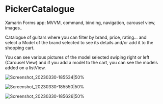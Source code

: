 # PickerCatalogue

Xamarin Forms app: MVVM, command, binding, navigation, carousel view, images..

Catalogue of guitars where you can filter by brand, price, rating... and select a Model of the brand selected to see its details and/or add it to the shopping cart.

You can see various pictures of the model selected swiping right or left (Carousel View) and if you add a model to the cart, you can see the models added on a listView.

![Screenshot_20230330-185534|50%](https://user-images.githubusercontent.com/26234592/228909832-65179232-59fa-4610-9988-3fb7c9f76158.jpg)

![Screenshot_20230330-185550|50%](https://user-images.githubusercontent.com/26234592/228909866-680b2f9d-d764-4482-95af-951672889b78.jpg)

![Screenshot_20230330-185626|50%](https://user-images.githubusercontent.com/26234592/228909909-ef36f9cb-7400-4b1f-9ab7-2770e2341c5f.jpg)
